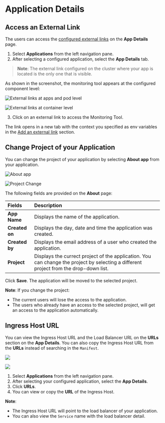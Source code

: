 # Application Details

## Access an External Link

The users can access the [configured external links](../../user-guide/global-configurations/external-links.md) on the **App Details** page.

1. Select **Applications** from the left navigation pane.
2. After selecting a configured application, select the **App Details** tab.
   
> **Note**: The external link configured on the cluster where your app is located is the only one that is visible.

As shown in the screenshot, the monitoring tool appears at the configured component level:

![External links at apps and pod level](https://devtron-public-asset.s3.us-east-2.amazonaws.com/external-tools/link-app-pod-level.png)

![External links at container level](https://devtron-public-asset.s3.us-east-2.amazonaws.com/external-tools/link-container-level.png)


3. Click on an external link to access the Monitoring Tool.

The link opens in a new tab with the context you specified as env variables in the [Add an external link](./global-configurations/../../global-configurations/external-links.md) section.

## Change Project of your Application

You can change the project of your application by selecting **About app** from your application.

![About app](https://devtron-public-asset.s3.us-east-2.amazonaws.com/images/debugging-deployment-and-monitoring/about-app3.png)

![Project Change](https://devtron-public-asset.s3.us-east-2.amazonaws.com/images/debugging-deployment-and-monitoring/project-change.png)

The following fields are provided on the **About** page:

| Fields | Description |
| :---    |     :---       |
| **App Name**  | Displays the name of the application. |
| **Created on** | Displays the day, date and time the application was created. |
| **Created by**  | Displays the email address of a user who created the application. |
| **Project**   | Displays the currect project of the application. You can change the project by selecting a different project from the drop-down list. |

Click **Save**. The application will be moved to the selected project.

**Note**: If you change the project:
* The current users will lose the access to the application.
* The users who already have an access to the selected project, will get an access to the application automatically.


## Ingress Host URL

You can view the Ingress Host URL and the Load Balancer URL on the **URLs** section on the **App Details**.
You can also copy the Ingress Host URL from the **URLs** instead of searching in the `Manifest`.

![](https://devtron-public-asset.s3.us-east-2.amazonaws.com/images/debugging-deployment-and-monitoring/ingress-url-appdetails.jpg)

![](https://devtron-public-asset.s3.us-east-2.amazonaws.com/images/debugging-deployment-and-monitoring/ingress-host-url1.jpg)

1. Select **Applications** from the left navigation pane.
2. After selecting your configured application, select the **App Details**.
3. Click **URLs**.
4. You can view or copy the **URL** of the Ingress Host.


**Note**: 
* The Ingress Host URL will point to the load balancer of your application.
* You can also view the `Service` name with the load balancer detail.


